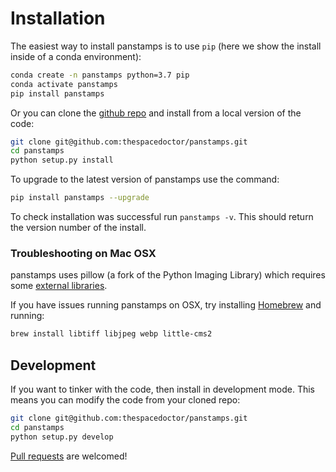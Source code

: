 # Installation

The easiest way to install panstamps is to use `pip` (here we show the install inside of a conda environment):

``` bash
conda create -n panstamps python=3.7 pip
conda activate panstamps
pip install panstamps
```

Or you can clone the [github repo](https://github.com/thespacedoctor/panstamps) and install from a local version of the code:

``` bash
git clone git@github.com:thespacedoctor/panstamps.git
cd panstamps
python setup.py install
```

To upgrade to the latest version of panstamps use the command:

``` bash
pip install panstamps --upgrade
```

To check installation was successful run `panstamps -v`. This should return the version number of the install.

### Troubleshooting on Mac OSX

panstamps uses pillow (a fork of the Python Imaging Library) which requires some [external libraries](https://pillow.readthedocs.org/en/3.1.x/installation.html#external-libraries).

If you have issues running panstamps on OSX, try installing [Homebrew](http://brew.sh/) and running:

``` bash
brew install libtiff libjpeg webp little-cms2
```

## Development

If you want to tinker with the code, then install in development mode. This means you can modify the code from your cloned repo:

``` bash
git clone git@github.com:thespacedoctor/panstamps.git
cd panstamps
python setup.py develop
```

[Pull requests](https://github.com/thespacedoctor/panstamps/pulls) are welcomed! 

<!-- ### Sublime Snippets

If you use [Sublime Text](https://www.sublimetext.com/) as your code editor, and you're planning to develop your own python code with soxspipe, you might find [my Sublime Snippets](https://github.com/thespacedoctor/panstamps-Sublime-Snippets) useful. -->


